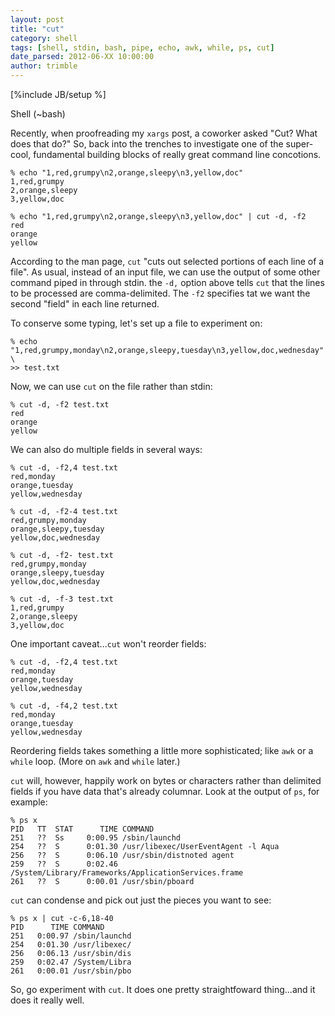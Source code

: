 ```yaml
---
layout: post
title: "cut"
category: shell
tags: [shell, stdin, bash, pipe, echo, awk, while, ps, cut]
date_parsed: 2012-06-XX 10:00:00
author: trimble
---
```

[%include JB/setup %]

Shell (~bash)

Recently, when proofreading my `xargs` post, a coworker asked "Cut? What does that do?" So, back into the trenches to investigate one of the super-cool, fundamental building blocks of really great command line concotions.

    % echo "1,red,grumpy\n2,orange,sleepy\n3,yellow,doc"
    1,red,grumpy
    2,orange,sleepy
    3,yellow,doc
    
    % echo "1,red,grumpy\n2,orange,sleepy\n3,yellow,doc" | cut -d, -f2
    red
    orange
    yellow

According to the man page, `cut` "cuts out selected portions of each line of a file". As usual, instead of an input file, we can use the output of some other command piped in through stdin. the `-d,` option above tells `cut` that the lines to be processed are comma-delimited. The `-f2` specifies tat we want the second "field" in each line returned.

To conserve some typing, let's set up a file to experiment on:

    % echo "1,red,grumpy,monday\n2,orange,sleepy,tuesday\n3,yellow,doc,wednesday" \
    >> test.txt


Now, we can use `cut` on the file rather than stdin:

    % cut -d, -f2 test.txt
    red
    orange
    yellow

We can also do multiple fields in several ways:

    % cut -d, -f2,4 test.txt
    red,monday
    orange,tuesday
    yellow,wednesday

    % cut -d, -f2-4 test.txt
    red,grumpy,monday
    orange,sleepy,tuesday
    yellow,doc,wednesday

    % cut -d, -f2- test.txt
    red,grumpy,monday
    orange,sleepy,tuesday
    yellow,doc,wednesday

    % cut -d, -f-3 test.txt
    1,red,grumpy
    2,orange,sleepy
    3,yellow,doc

One important caveat...`cut` won't reorder fields:

    % cut -d, -f2,4 test.txt
    red,monday
    orange,tuesday
    yellow,wednesday
    
    % cut -d, -f4,2 test.txt
    red,monday
    orange,tuesday
    yellow,wednesday

Reordering fields takes something a little more sophisticated; like `awk` or a `while` loop. (More on `awk` and `while` later.)

`cut` will, however, happily work on bytes or characters rather than delimited fields if you have data that's already columnar. Look at the output of `ps`, for example:

    % ps x
    PID   TT  STAT      TIME COMMAND
    251   ??  Ss     0:00.95 /sbin/launchd
    254   ??  S      0:01.30 /usr/libexec/UserEventAgent -l Aqua
    256   ??  S      0:06.10 /usr/sbin/distnoted agent
    259   ??  S      0:02.46 /System/Library/Frameworks/ApplicationServices.frame
    261   ??  S      0:00.01 /usr/sbin/pboard

`cut` can condense and pick out just the pieces you want to see:

    % ps x | cut -c-6,18-40 
    PID      TIME COMMAND
    251   0:00.97 /sbin/launchd
    254   0:01.30 /usr/libexec/
    256   0:06.13 /usr/sbin/dis
    259   0:02.47 /System/Libra
    261   0:00.01 /usr/sbin/pbo

So, go experiment with `cut`. It does one pretty straightfoward thing...and it does it really well.
